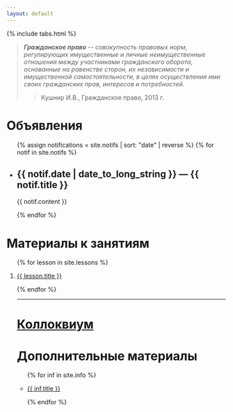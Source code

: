 ```yaml
---
layout: default
---
```


{% include tabs.html %}

> _**Гражданское право** -- совокупность правовых норм, регулирующих
> имущественные и личные неимущественные отношения между участниками
> гражданского оборота, основанные на равенстве сторон, их независимости и
> имущественной самостоятельности, в целях осуществления ими своих гражданских
> прав, интересов и потребностей._
>
> > Кушнир И.В., Гражданское право, 2013 г.

<h1>Объявления</h1>

<ul>

{% assign notifications = site.notifs | sort: "date" | reverse %}
{% for notif in site.notifs %}

  <li>
    <h2>{{ notif.date | date_to_long_string }} &mdash; {{ notif.title }}</h2>
    {{ notif.content }}
  </li>

{% endfor %}

</ul>

<h1>Материалы к занятиям</h1>

<ol>

{% for lesson in site.lessons %}

  <li>
    <a href="{{ lesson.url }}">
      {{ lesson.title }}
    </a>
  </li>

{% endfor %}

<hr />

<h1><a href="/colloc">Коллоквиум</a></h1>

<h1>Дополнительные материалы</h1>

<ul>

{% for inf in site.info %}

  <li>
    <a href="{{ inf.url }}">
      {{ inf.title }}
    </a>
  </li>

{% endfor %}

</ul>

<script>
// Get the element with id="defaultOpen" and click on it
document.getElementById("defaultOpen").click();
</script>
